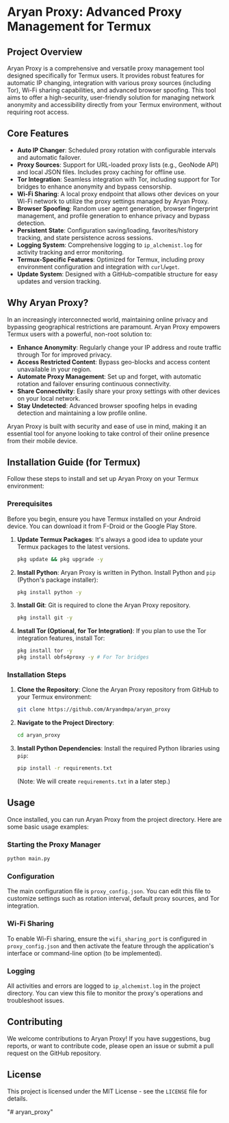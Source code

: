 # Aryan Proxy: Advanced Proxy Management for Termux

## Project Overview

Aryan Proxy is a comprehensive and versatile proxy management tool designed specifically for Termux users. It provides robust features for automatic IP changing, integration with various proxy sources (including Tor), Wi-Fi sharing capabilities, and advanced browser spoofing. This tool aims to offer a high-security, user-friendly solution for managing network anonymity and accessibility directly from your Termux environment, without requiring root access.

## Core Features

- **Auto IP Changer**: Scheduled proxy rotation with configurable intervals and automatic failover.
- **Proxy Sources**: Support for URL-loaded proxy lists (e.g., GeoNode API) and local JSON files. Includes proxy caching for offline use.
- **Tor Integration**: Seamless integration with Tor, including support for Tor bridges to enhance anonymity and bypass censorship.
- **Wi-Fi Sharing**: A local proxy endpoint that allows other devices on your Wi-Fi network to utilize the proxy settings managed by Aryan Proxy.
- **Browser Spoofing**: Random user agent generation, browser fingerprint management, and profile generation to enhance privacy and bypass detection.
- **Persistent State**: Configuration saving/loading, favorites/history tracking, and state persistence across sessions.
- **Logging System**: Comprehensive logging to `ip_alchemist.log` for activity tracking and error monitoring.
- **Termux-Specific Features**: Optimized for Termux, including proxy environment configuration and integration with `curl`/`wget`.
- **Update System**: Designed with a GitHub-compatible structure for easy updates and version tracking.

## Why Aryan Proxy?

In an increasingly interconnected world, maintaining online privacy and bypassing geographical restrictions are paramount. Aryan Proxy empowers Termux users with a powerful, non-root solution to:

- **Enhance Anonymity**: Regularly change your IP address and route traffic through Tor for improved privacy.
- **Access Restricted Content**: Bypass geo-blocks and access content unavailable in your region.
- **Automate Proxy Management**: Set up and forget, with automatic rotation and failover ensuring continuous connectivity.
- **Share Connectivity**: Easily share your proxy settings with other devices on your local network.
- **Stay Undetected**: Advanced browser spoofing helps in evading detection and maintaining a low profile online.

Aryan Proxy is built with security and ease of use in mind, making it an essential tool for anyone looking to take control of their online presence from their mobile device.




## Installation Guide (for Termux)

Follow these steps to install and set up Aryan Proxy on your Termux environment:

### Prerequisites

Before you begin, ensure you have Termux installed on your Android device. You can download it from F-Droid or the Google Play Store.

1.  **Update Termux Packages**: It's always a good idea to update your Termux packages to the latest versions.
    ```bash
    pkg update && pkg upgrade -y
    ```

2.  **Install Python**: Aryan Proxy is written in Python. Install Python and `pip` (Python's package installer):
    ```bash
    pkg install python -y
    ```

3.  **Install Git**: Git is required to clone the Aryan Proxy repository.
    ```bash
    pkg install git -y
    ```

4.  **Install Tor (Optional, for Tor Integration)**: If you plan to use the Tor integration features, install Tor:
    ```bash
    pkg install tor -y
    pkg install obfs4proxy -y # For Tor bridges
    ```

### Installation Steps

1.  **Clone the Repository**: Clone the Aryan Proxy repository from GitHub to your Termux environment:
    ```bash
    git clone https://github.com/Aryandmpa/aryan_proxy
    ```


2.  **Navigate to the Project Directory**:
    ```bash
    cd aryan_proxy
    ```

3.  **Install Python Dependencies**: Install the required Python libraries using `pip`:
    ```bash
    pip install -r requirements.txt
    ```
    (Note: We will create `requirements.txt` in a later step.)

## Usage

Once installed, you can run Aryan Proxy from the project directory. Here are some basic usage examples:

### Starting the Proxy Manager

```bash
python main.py
```

### Configuration

The main configuration file is `proxy_config.json`. You can edit this file to customize settings such as rotation interval, default proxy sources, and Tor integration.

### Wi-Fi Sharing

To enable Wi-Fi sharing, ensure the `wifi_sharing_port` is configured in `proxy_config.json` and then activate the feature through the application's interface or command-line option (to be implemented).

### Logging

All activities and errors are logged to `ip_alchemist.log` in the project directory. You can view this file to monitor the proxy's operations and troubleshoot issues.

## Contributing

We welcome contributions to Aryan Proxy! If you have suggestions, bug reports, or want to contribute code, please open an issue or submit a pull request on the GitHub repository.

## License

This project is licensed under the MIT License - see the `LICENSE` file for details.


"# aryan_proxy" 
